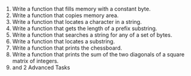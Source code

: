1. Write a function that fills memory with a constant byte.
2. Write a function that copies memory area.
3. Write a function that locates a character in a string.
4. Write a function that gets the length of a prefix substring.
5. Write a function that searches a string for any of a set of bytes.
6. Write a function that locates a substring.
7. Write a function that prints the chessboard.
8. Write a function that prints the sum of the two diagonals of a square matrix of integers.
9. and 2 Advanced Tasks

